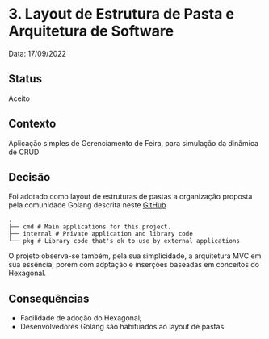# 3. Layout de Estrutura de Pasta e Arquitetura de Software

Data: 17/09/2022

## Status

Aceito

## Contexto

Aplicação simples de Gerenciamento de Feira, para simulação da dinâmica de CRUD

## Decisão

Foi adotado como layout de estruturas de pastas a organização proposta pela comunidade Golang descrita neste [GitHub](https://github.com/golang-standards/project-layout)

```
.
├── cmd # Main applications for this project.
├── internal # Private application and library code
└── pkg # Library code that's ok to use by external applications
```

O projeto observa-se também, pela sua simplicidade, a arquitetura MVC em sua essência, porém com adptação e inserções baseadas em conceitos do Hexagonal.

## Consequências

- Facilidade de adoção do Hexagonal;
- Desenvolvedores Golang são habituados ao layout de pastas
